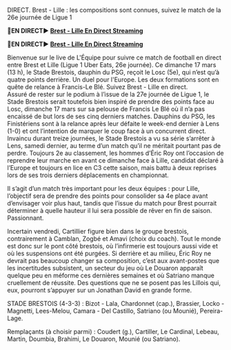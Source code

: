 DIRECT. Brest - Lille : les compositions sont connues, suivez le match de la 26e journée de Ligue 1

<strong>🔴EN DIRECT▶ [Brest - Lille En Direct Streaming](https://sports2tv.live/frenchleague/)</strong>

<strong>🔴EN DIRECT▶ [Brest - Lille En Direct Streaming](https://sports2tv.live/frenchleague/)</strong>

Bienvenue sur le live de L'Équipe pour suivre ce match de football en direct entre Brest et Lille (Ligue 1 Uber Eats, 26e journée).
Ce dimanche 17 mars (13 h), le Stade Brestois, dauphin du PSG, reçoit le Losc (5e), qui n’est qu’à quatre points derrière. Un duel pour l'Europe. Les deux formations sont en quête de relance à Francis-Le Blé. Suivez Brest - Lille en direct. 	
Assuré de rester sur le podium à l’issue de la 27e journée de Ligue 1, le Stade Brestois serait toutefois bien inspiré de prendre des points face au Losc, dimanche 17 mars sur sa pelouse de Francis Le Blé où il n’a pas encaissé de but lors de ses cinq derniers matches. Dauphins du PSG, les Finistériens sont à la relance après leur défaite le week-end dernier à Lens (1-0) et ont l’intention de marquer le coup face à un concurrent direct. Invaincu durant treize journées, le Stade Brestois a vu sa série s’arrêter à Lens, samedi dernier, au terme d’un match qu’il ne méritait pourtant pas de perdre. Toujours 2e au classement, les hommes d’Éric Roy ont l’occasion de reprendre leur marche en avant ce dimanche face à Lille, candidat déclaré à l’Europe et toujours en lice en C3 cette saison, mais battu à deux reprises lors de ses trois derniers déplacements en championnat.

Il s’agit d’un match très important pour les deux équipes : pour Lille, l’objectif sera de prendre des points pour consolider sa 4e place avant d’envisager voir plus haut, tandis que l’issue du match pour Brest pourrait déterminer à quelle hauteur il lui sera possible de rêver en fin de saison. Passionnant.

Incertain vendredi, Cartillier figure bien dans le groupe brestois, contrairement à Camblan, Zogbé et Amavi (choix du coach). Tout le monde est donc sur le pont côté brestois, où l’infirmerie est toujours aussi vide et où les suspensions ont été purgées. Si derrière et au milieu, Éric Roy ne devrait pas beaucoup changer sa composition, c’est aux avant-postes que les incertitudes subsistent, un secteur du jeu où Le Douaron apparaît quelque peu en méforme ces dernières semaines et où Satriano manque cruellement de réussite. Des questions que ne se posent pas les Lillois qui, eux, pourront s’appuyer sur un Jonathan David en grande forme.

STADE BRESTOIS (4-3-3) : Bizot - Lala, Chardonnet (cap.), Brassier, Locko - Magnetti, Lees-Melou, Camara - Del Castillo, Satriano (ou Mounié), Pereira-Lage.

Remplaçants (à choisir parmi) : Coudert (g.), Cartiller, Le Cardinal, Lebeau, Martin, Doumbia, Brahimi, Le Douaron, Mounié (ou Satriano).
